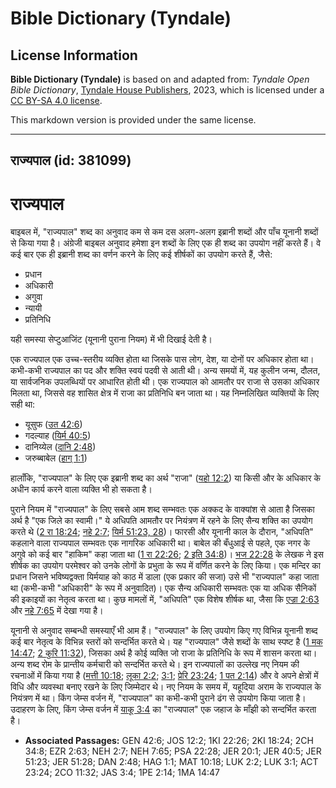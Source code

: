 # Bible Dictionary (Tyndale)

## License Information

**Bible Dictionary (Tyndale)** is based on and adapted from: _Tyndale Open Bible Dictionary_, [Tyndale House Publishers](https://tyndaleopenresources.com/), 2023, which is licensed under a [CC BY-SA 4.0 license](https://creativecommons.org/licenses/by-sa/4.0/legalcode.en).

This markdown version is provided under the same license.



--------------------------------

## राज्यपाल (id: 381099)

राज्यपाल
========

बाइबल में, "राज्यपाल" शब्द का अनुवाद कम से कम दस अलग\-अलग इब्रानी शब्दों और पाँच यूनानी शब्दों से किया गया है। अंग्रेजी बाइबल अनुवाद हमेशा इन शब्दों के लिए एक ही शब्द का उपयोग नहीं करते हैं। वे कई बार एक ही इब्रानी शब्द का वर्णन करने के लिए कई शीर्षकों का उपयोग करते हैं, जैसे:

* प्रधान
* अधिकारी
* अगुवा
* न्यायी
* प्रतिनिधि

यही समस्या सेप्टुआजिंट (यूनानी पुराना नियम) में भी दिखाई देती है।

एक राज्यपाल एक उच्च\-स्तरीय व्यक्ति होता था जिसके पास लोग, देश, या दोनों पर अधिकार होता था। कभी\-कभी राज्यपाल का पद और शक्ति स्वयं पदवी से आती थी। अन्य समयों में, यह कुलीन जन्म, दौलत, या सार्वजनिक उपलब्धियों पर आधारित होती थी। एक राज्यपाल को आमतौर पर राजा से उसका अधिकार मिलता था, जिससे वह शासित क्षेत्र में राजा का प्रतिनिधि बन जाता था। यह निम्नलिखित व्यक्तियों के लिए सही था:

* यूसुफ ([उत 42:6](https://ref.ly/Gen42:6))
* गदल्याह ([यिर्म 40:5](https://ref.ly/Jer40:5))
* दानिय्येल ([दानि 2:48](https://ref.ly/Dan2:48))
* जरुब्बाबेल ([हाग् 1:1](https://ref.ly/Hag1:1))

हालाँकि, "राज्यपाल" के लिए एक इब्रानी शब्द का अर्थ "राजा" ([यहो 12:2](https://ref.ly/Josh12:2)) या किसी और के अधिकार के अधीन कार्य करने वाला व्यक्ति भी हो सकता है।

पुराने नियम में "राज्यपाल" के लिए सबसे आम शब्द सम्भवतः एक अक्कद के वाक्यांश से आता है जिसका अर्थ है "एक जिले का स्वामी।" ये अधिपति आमतौर पर नियंत्रण में रहने के लिए सैन्य शक्ति का उपयोग करते थे ([2 रा 18:24](https://ref.ly/2Kgs18:24); [नहे 2:7](https://ref.ly/Neh2:7); [यिर्म 51:23, 28](https://ref.ly/Jer51:23))। फारसी और यूनानी काल के दौरान, "अधिपति" कहलाने वाला राज्यपाल सम्भवतः एक नागरिक अधिकारी था। बाबेल की बँधुआई से पहले, एक नगर के अगुवे को कई बार "हाकिम" कहा जाता था ([1 रा 22:26](https://ref.ly/1Kgs22:26); [2 इति 34:8](https://ref.ly/2Chr34:8))। [भज 22:28](https://ref.ly/Ps22:28) के लेखक ने इस शीर्षक का उपयोग परमेश्वर को उनके लोगों के प्रभुता के रूप में वर्णित करने के लिए किया। एक मन्दिर का प्रधान जिसने भविष्यद्वक्ता यिर्मयाह को काठ में डाला (एक प्रकार की सजा) उसे भी "राज्यपाल" कहा जाता था (कभी\-कभी "अधिकारी" के रूप में अनुवादित)। एक सैन्य अधिकारी सम्भवतः एक या अधिक सैनिकों की इकाइयों का नेतृत्व करता था। कुछ मामलों में, "अधिपति" एक विशेष शीर्षक था, जैसा कि [एज्रा 2:63](https://ref.ly/Ezra2:63) और [नहे 7:65](https://ref.ly/Neh7:65) में देखा गया है।

यूनानी से अनुवाद सम्बन्धी समस्याएँ भी आम हैं। "राज्यपाल" के लिए उपयोग किए गए विभिन्न यूनानी शब्द कई बार नेतृत्व के विभिन्न स्तरों को सन्दर्भित करते थे। यह "राज्यपाल" जैसे शब्दों के साथ स्पष्ट है ([1 मक 14:47](https://ref.ly/1Macc14:47); [2 कुरि 11:32](https://ref.ly/2Cor11:32)), जिसका अर्थ है कोई व्यक्ति जो राजा के प्रतिनिधि के रूप में शासन करता था। अन्य शब्द रोम के प्रान्तीय कर्मचारी को सन्दर्भित करते थे। इन राज्यपालों का उल्लेख नए नियम की रचनाओं में किया गया है ([मत्ती 10:18](https://ref.ly/Matt10:18); [लूका 2:2](https://ref.ly/Luke2:2); [3:1](https://ref.ly/Luke3:1); [प्रेरि 23:24](https://ref.ly/Acts23:24); [1 पत 2:14](https://ref.ly/1Pet2:14)) और वे अपने क्षेत्रों में विधि और व्यवस्था बनाए रखने के लिए जिम्मेदार थे। नए नियम के समय में, यहूदिया अराम के राज्यपाल के नियंत्रण में था। किंग जेम्स वर्जन में, "राज्यपाल" का कभी\-कभी पुराने ढंग से उपयोग किया जाता है। उदाहरण के लिए, किंग जेम्स वर्जन में [याकू 3:4](https://ref.ly/Jas3:4) का "राज्यपाल" एक जहाज के माँझी को सन्दर्भित करता है।

* **Associated Passages:** GEN 42:6; JOS 12:2; 1KI 22:26; 2KI 18:24; 2CH 34:8; EZR 2:63; NEH 2:7; NEH 7:65; PSA 22:28; JER 20:1; JER 40:5; JER 51:23; JER 51:28; DAN 2:48; HAG 1:1; MAT 10:18; LUK 2:2; LUK 3:1; ACT 23:24; 2CO 11:32; JAS 3:4; 1PE 2:14; 1MA 14:47

